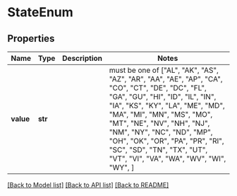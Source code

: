 # StateEnum


## Properties
Name | Type | Description | Notes
------------ | ------------- | ------------- | -------------
**value** | **str** |  |  must be one of ["AL", "AK", "AS", "AZ", "AR", "AA", "AE", "AP", "CA", "CO", "CT", "DE", "DC", "FL", "GA", "GU", "HI", "ID", "IL", "IN", "IA", "KS", "KY", "LA", "ME", "MD", "MA", "MI", "MN", "MS", "MO", "MT", "NE", "NV", "NH", "NJ", "NM", "NY", "NC", "ND", "MP", "OH", "OK", "OR", "PA", "PR", "RI", "SC", "SD", "TN", "TX", "UT", "VT", "VI", "VA", "WA", "WV", "WI", "WY", ]

[[Back to Model list]](../README.md#documentation-for-models) [[Back to API list]](../README.md#documentation-for-api-endpoints) [[Back to README]](../README.md)


